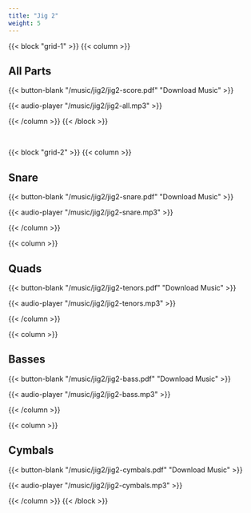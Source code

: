 ```yaml
---
title: "Jig 2"
weight: 5
---
```


{{< block "grid-1" >}}
{{< column >}}
## All Parts

{{< button-blank "/music/jig2/jig2-score.pdf" "Download Music" >}}

{{< audio-player "/music/jig2/jig2-all.mp3" >}}

{{< /column >}}
{{< /block >}}

&nbsp;

{{< block "grid-2" >}}
{{< column >}}
## Snare

{{< button-blank "/music/jig2/jig2-snare.pdf" "Download Music" >}}

{{< audio-player "/music/jig2/jig2-snare.mp3" >}}

{{< /column >}}



{{< column >}}
## Quads

{{< button-blank "/music/jig2/jig2-tenors.pdf" "Download Music" >}}

{{< audio-player "/music/jig2/jig2-tenors.mp3" >}}

{{< /column >}}


{{< column >}}
## Basses

{{< button-blank "/music/jig2/jig2-bass.pdf" "Download Music" >}}

{{< audio-player "/music/jig2/jig2-bass.mp3" >}}

{{< /column >}}


{{< column >}}
## Cymbals

{{< button-blank "/music/jig2/jig2-cymbals.pdf" "Download Music" >}}

{{< audio-player "/music/jig2/jig2-cymbals.mp3" >}}

{{< /column >}}
{{< /block >}}